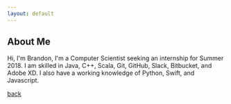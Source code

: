 ```yaml
---
layout: default
---
```


## About Me


Hi, I'm Brandon, I'm a Computer Scientist seeking an internship for Summer 2018. I am skilled in Java, C++, Scala, Git, GitHub, Slack, Bitbucket, and Adobe XD. I also have a working knowledge of Python, Swift, and Javascript.

[back](./)
